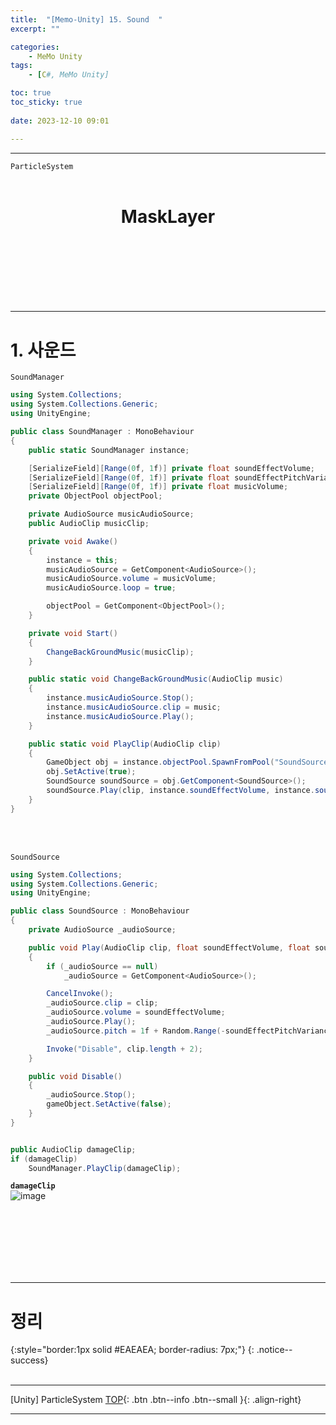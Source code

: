 ```yaml
---
title:  "[Memo-Unity] 15. Sound  "
excerpt: ""

categories:
    - MeMo Unity
tags:
    - [C#, MeMo Unity]

toc: true
toc_sticky: true
 
date: 2023-12-10 09:01

---
```

- - -

`ParticleSystem` 
<BR><BR>

<center><H1>  MaskLayer  </H1></center>

<br><br><br><br><br><br>
- - - 

# 1. 사운드

<div class="notice--primary" markdown="1"> 

`SoundManager`

```c#
using System.Collections;
using System.Collections.Generic;
using UnityEngine;

public class SoundManager : MonoBehaviour
{
    public static SoundManager instance;

    [SerializeField][Range(0f, 1f)] private float soundEffectVolume;
    [SerializeField][Range(0f, 1f)] private float soundEffectPitchVariance;
    [SerializeField][Range(0f, 1f)] private float musicVolume;
    private ObjectPool objectPool;

    private AudioSource musicAudioSource;
    public AudioClip musicClip;

    private void Awake()
    {
        instance = this;
        musicAudioSource = GetComponent<AudioSource>();
        musicAudioSource.volume = musicVolume;
        musicAudioSource.loop = true;

        objectPool = GetComponent<ObjectPool>();
    }

    private void Start()
    {
        ChangeBackGroundMusic(musicClip);
    }

    public static void ChangeBackGroundMusic(AudioClip music)
    {
        instance.musicAudioSource.Stop();
        instance.musicAudioSource.clip = music;
        instance.musicAudioSource.Play();
    }

    public static void PlayClip(AudioClip clip)
    {
        GameObject obj = instance.objectPool.SpawnFromPool("SoundSource");
        obj.SetActive(true);
        SoundSource soundSource = obj.GetComponent<SoundSource>();
        soundSource.Play(clip, instance.soundEffectVolume, instance.soundEffectPitchVariance);
    }
}
```
</div>


<br><br>

<div class="notice--primary" markdown="1"> 

`SoundSource`

```c#
using System.Collections;
using System.Collections.Generic;
using UnityEngine;

public class SoundSource : MonoBehaviour
{
    private AudioSource _audioSource;

    public void Play(AudioClip clip, float soundEffectVolume, float soundEffectPitchVariance)
    {
        if (_audioSource == null)
            _audioSource = GetComponent<AudioSource>();

        CancelInvoke();
        _audioSource.clip = clip;
        _audioSource.volume = soundEffectVolume;
        _audioSource.Play();
        _audioSource.pitch = 1f + Random.Range(-soundEffectPitchVariance, soundEffectPitchVariance);

        Invoke("Disable", clip.length + 2);
    }

    public void Disable()
    {
        _audioSource.Stop();
        gameObject.SetActive(false);
    }
}


public AudioClip damageClip;
if (damageClip)
    SoundManager.PlayClip(damageClip);

```
</div>

**`damageClip`**  
![image](https://github.com/levell1/levell1.github.io/assets/96651722/f5639c35-8379-4daa-8d58-2e59cb0c783c)


<br><br><br><br><br><br>
- - - 

# 정리  

{:style="border:1px solid #EAEAEA; border-radius: 7px;"}
{: .notice--success}
<br><br>
- - - 

[Unity] ParticleSystem
[TOP](#){: .btn .btn--info .btn--small }{: .align-right}
<br>
- - -
